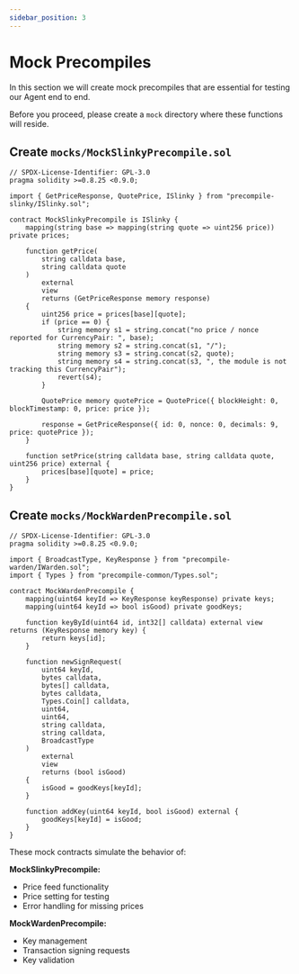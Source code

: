 ```yaml
---
sidebar_position: 3
---
```


# Mock Precompiles

In this section we will create mock precompiles that are essential for testing our Agent end to end.

Before you proceed, please create a `mock` directory where these functions will reside.

## Create `mocks/MockSlinkyPrecompile.sol`

```solidity
// SPDX-License-Identifier: GPL-3.0
pragma solidity >=0.8.25 <0.9.0;

import { GetPriceResponse, QuotePrice, ISlinky } from "precompile-slinky/ISlinky.sol";

contract MockSlinkyPrecompile is ISlinky {
    mapping(string base => mapping(string quote => uint256 price)) private prices;

    function getPrice(
        string calldata base,
        string calldata quote
    )
        external
        view
        returns (GetPriceResponse memory response)
    {
        uint256 price = prices[base][quote];
        if (price == 0) {
            string memory s1 = string.concat("no price / nonce reported for CurrencyPair: ", base);
            string memory s2 = string.concat(s1, "/");
            string memory s3 = string.concat(s2, quote);
            string memory s4 = string.concat(s3, ", the module is not tracking this CurrencyPair");
            revert(s4);
        }

        QuotePrice memory quotePrice = QuotePrice({ blockHeight: 0, blockTimestamp: 0, price: price });

        response = GetPriceResponse({ id: 0, nonce: 0, decimals: 9, price: quotePrice });
    }

    function setPrice(string calldata base, string calldata quote, uint256 price) external {
        prices[base][quote] = price;
    }
}
```

## Create `mocks/MockWardenPrecompile.sol`

```solidity
// SPDX-License-Identifier: GPL-3.0
pragma solidity >=0.8.25 <0.9.0;

import { BroadcastType, KeyResponse } from "precompile-warden/IWarden.sol";
import { Types } from "precompile-common/Types.sol";

contract MockWardenPrecompile {
    mapping(uint64 keyId => KeyResponse keyResponse) private keys;
    mapping(uint64 keyId => bool isGood) private goodKeys;

    function keyById(uint64 id, int32[] calldata) external view returns (KeyResponse memory key) {
        return keys[id];
    }

    function newSignRequest(
        uint64 keyId,
        bytes calldata,
        bytes[] calldata,
        bytes calldata,
        Types.Coin[] calldata,
        uint64,
        uint64,
        string calldata,
        string calldata,
        BroadcastType
    )
        external
        view
        returns (bool isGood)
    {
        isGood = goodKeys[keyId];
    }

    function addKey(uint64 keyId, bool isGood) external {
        goodKeys[keyId] = isGood;
    }
}
```

These mock contracts simulate the behavior of:

**MockSlinkyPrecompile:**

- Price feed functionality
- Price setting for testing
- Error handling for missing prices

**MockWardenPrecompile:**

- Key management
- Transaction signing requests
- Key validation
